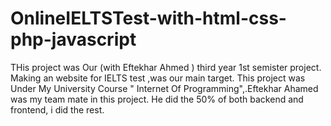 # OnlineIELTSTest-with-html-css-php-javascript
THis project was Our (with Eftekhar Ahmed ) third year 1st semister project. Making an website for IELTS test ,was our main target. This project was  Under My University Course " Internet Of  Programming",.Eftekhar Ahamed was my team mate in this project. He did the 50% of both backend and frontend, i did the rest.  
